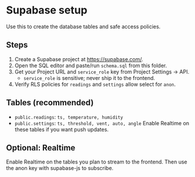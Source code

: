 # Supabase setup

Use this to create the database tables and safe access policies.

## Steps
1. Create a Supabase project at https://supabase.com/.
2. Open the SQL editor and paste/run `schema.sql` from this folder.
3. Get your Project URL and `service_role` key from Project Settings → API.
   - `service_role` is sensitive; never ship it to the frontend.
4. Verify RLS policies for `readings` and `settings` allow select for `anon`.

## Tables (recommended)
- `public.readings`: `ts, temperature, humidity`
- `public.settings`: `ts, threshold, vent, auto, angle`
Enable Realtime on these tables if you want push updates.

## Optional: Realtime
Enable Realtime on the tables you plan to stream to the frontend. Then use the anon key with supabase-js to subscribe.

